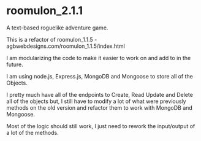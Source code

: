 # roomulon_2.1.1
A text-based roguelike adventure game.

This is a refactor of roomulon_1.1.5 - agbwebdesigns.com/roomulon_1.1.5/index.html

I am modularizing the code to make it easier to work on and add to in the future.

I am using node.js, Express.js, MongoDB and Mongoose to store all of the Objects.  

I pretty much have all of the endpoints to Create, Read Update and Delete all of the objects but, I still have to modify a lot of what were previously methods on the old version and refactor them to work with MongoDB and Mongoose.

Most of the logic should still work, I just need to rework the input/output of a lot of the methods.
